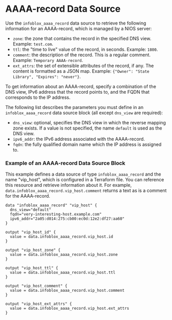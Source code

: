 # AAAA-record Data Source

Use the `infoblox_aaaa_record` data source to retrieve the following information for an AAAA-record, which is managed by a NIOS server:

* `zone`: the zone that contains the record in the specified DNS view. Example: `test.com`.
* `ttl`: the "time to live" value of the record, in seconds. Example: `1800`.
* `comment`: the description of the record. This is a regular comment. Example: `Temporary AAAA-record`.
* `ext_attrs`: the set of extensible attributes of the record, if any. The content is formatted as a JSON map. Example: `{"Owner": "State Library", "Expires": "never"}`.

To get information about an AAAA-record, specify a combination of the DNS view, IPv6 address that the record points to, and the FQDN that corresponds to the IP address.

The following list describes the parameters you must define in an `infoblox_aaaa_record` data source block (all except `dns_view` are required):

* `dns_view`: optional, specifies the DNS view in which the reverse mapping zone exists. If a value is not specified, the name `default` is used as the DNS view.
* `ipv6_addr`: the IPv6 address associated with the AAAA-record.
* `fqdn`: the fully qualified domain name which the IP address is assigned to.

### Example of an AAAA-record Data Source Block

This example defines a data source of type `infoblox_aaaa_record` and the name "vip_host", which is configured in a Terraform file.
You can reference this resource and retrieve information about it. For example, `data.infoblox_aaaa_record.vip_host.comment` returns
a text as is a comment for the AAAA-record.

```hcl
data "infoblox_aaaa_record" "vip_host" {
  dns_view="default"
  fqdn="very-interesting-host.example.com"
  ipv6_addr="2a05:d014:275:cb00:ec0d:12e2:df27:aa60"
}

output "vip_host_id" {
  value = data.infoblox_aaaa_record.vip_host.id
}

output "vip_host_zone" {
  value = data.infoblox_aaaa_record.vip_host.zone
}

output "vip_host_ttl" {
  value = data.infoblox_aaaa_record.vip_host.ttl
}

output "vip_host_comment" {
  value = data.infoblox_aaaa_record.vip_host.comment
}

output "vip_host_ext_attrs" {
  value = data.infoblox_aaaa_record.vip_host.ext_attrs
}
```
